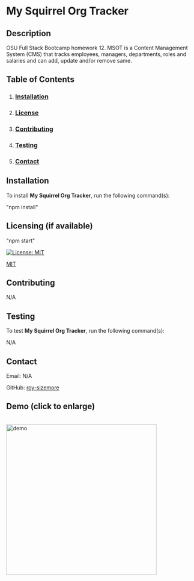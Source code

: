 # **My Squirrel Org Tracker**

  ## **Description**
  
  OSU Full Stack Bootcamp homework 12. MSOT is a Content Management System (CMS) that tracks employees, managers, departments, roles and salaries and can add, update and/or remove same.
  
  ## **Table of Contents**
  
  1. ### [Installation](#installation)
  
  2. ### [License](#license)
  
  3. ### [Contributing](#contributing)
  
  4. ### [Testing](#testing)
  
  5. ### [Contact](#contact)
  
  ## **Installation**
  
  To install **My Squirrel Org Tracker**, run the following command(s):
  
  "npm install"
  
  ## **Licensing** (if available)
  
  "npm start"
  
  [![License: MIT](https://img.shields.io/badge/License-MIT-yellow.svg)](https://opensource.org/licenses/MIT)
  
  [MIT](https://opensource.org/licenses/MIT)
    
  ## **Contributing**
  
  N/A
  
  ## **Testing**
  
  To test **My Squirrel Org Tracker**, run the following command(s):
  
  N/A
    
  ## **Contact**
  
  Email: N/A

  GitHub: [roy-sizemore](https://github.com/roy-sizemore/)

  ## **Demo** (click to enlarge)
  <br><img src="https://github.com/roy-sizemore/screenshots/blob/main/emp_tracker_demo.gif" alt="demo" width="400px">
